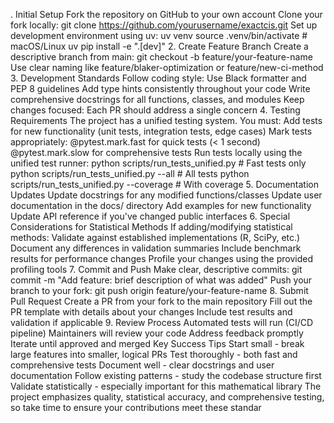 . Initial Setup
Fork the repository on GitHub to your own account
Clone your fork locally: git clone https://github.com/yourusername/exactcis.git
Set up development environment using uv:
uv venv
source .venv/bin/activate  # macOS/Linux
uv pip install -e ".[dev]"
2. Create Feature Branch
Create a descriptive branch from main:
git checkout -b feature/your-feature-name
Use clear naming like feature/blaker-optimization or feature/new-ci-method
3. Development Standards
Follow coding style: Use Black formatter and PEP 8 guidelines
Add type hints consistently throughout your code
Write comprehensive docstrings for all functions, classes, and modules
Keep changes focused: Each PR should address a single concern
4. Testing Requirements
The project has a unified testing system. You must:
Add tests for new functionality (unit tests, integration tests, edge cases)
Mark tests appropriately:
@pytest.mark.fast for quick tests (< 1 second)
@pytest.mark.slow for comprehensive tests
Run tests locally using the unified test runner:
python scripts/run_tests_unified.py  # Fast tests only
python scripts/run_tests_unified.py --all  # All tests
python scripts/run_tests_unified.py --coverage  # With coverage
5. Documentation Updates
Update docstrings for any modified functions/classes
Update user documentation in the docs/ directory
Add examples for new functionality
Update API reference if you've changed public interfaces
6. Special Considerations for Statistical Methods
If adding/modifying statistical methods:
Validate against established implementations (R, SciPy, etc.)
Document any differences in validation summaries
Include benchmark results for performance changes
Profile your changes using the provided profiling tools
7. Commit and Push
Make clear, descriptive commits:
git commit -m "Add feature: brief description of what was added"
Push your branch to your fork:
git push origin feature/your-feature-name
8. Submit Pull Request
Create a PR from your fork to the main repository
Fill out the PR template with details about your changes
Include test results and validation if applicable
9. Review Process
Automated tests will run (CI/CD pipeline)
Maintainers will review your code
Address feedback promptly
Iterate until approved and merged
Key Success Tips
Start small - break large features into smaller, logical PRs
Test thoroughly - both fast and comprehensive tests
Document well - clear docstrings and user documentation
Follow existing patterns - study the codebase structure first
Validate statistically - especially important for this mathematical library
The project emphasizes quality, statistical accuracy, and comprehensive testing, so take time to ensure your contributions meet these standar